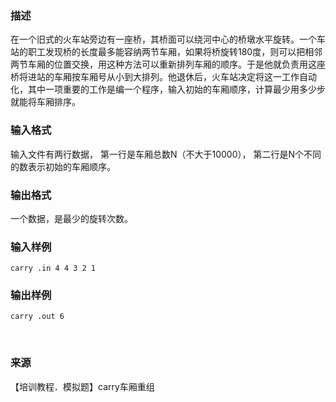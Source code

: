 ### 描述

在一个旧式的火车站旁边有一座桥，其桥面可以绕河中心的桥墩水平旋转。一个车站的职工发现桥的长度最多能容纳两节车厢，如果将桥旋转180度，则可以把相邻两节车厢的位置交换，用这种方法可以重新排列车厢的顺序。于是他就负责用这座桥将进站的车厢按车厢号从小到大排列。他退休后，火车站决定将这一工作自动化，其中一项重要的工作是编一个程序，输入初始的车厢顺序，计算最少用多少步就能将车厢排序。

### 输入格式

输入文件有两行数据， 第一行是车厢总数N（不大于10000）， 第二行是N个不同的数表示初始的车厢顺序。

### 输出格式

一个数据，是最少的旋转次数。

### 输入样例

```plaintext
carry .in 4 4 3 2 1 
```

### 输出样例

```plaintext
carry .out 6 
```



 

### 来源

【培训教程．模拟题】carry车厢重组

